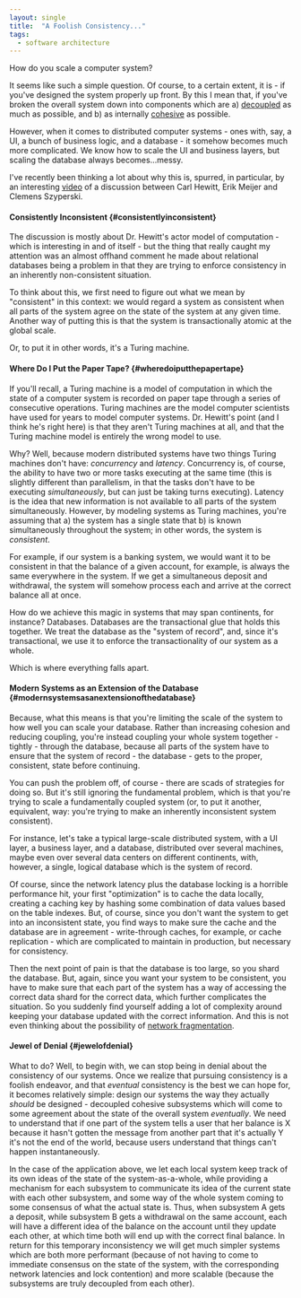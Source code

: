 ```yaml
---
layout: single
title:  "A Foolish Consistency..."
tags:
  - software architecture
---
```


How do you scale a computer system?

It seems like such a simple question. Of course, to a certain extent, it
is - if you\'ve designed the system properly up front. By this I mean
that, if you\'ve broken the overall system down into components which
are a)
[decoupled](http://en.wikipedia.org/wiki/Coupling_(computer_science)) as
much as possible, and b) as internally
[cohesive](http://en.wikipedia.org/wiki/Cohesion_(computer_science)) as
possible.

However, when it comes to distributed computer systems - ones with, say,
a UI, a bunch of business logic, and a database - it somehow becomes
much more complicated. We know how to scale the UI and business layers,
but scaling the database always becomes\...messy.

I\'ve recently been thinking a lot about why this is, spurred, in
particular, by an interesting
[video](http://channel9.msdn.com/Shows/Going+Deep/Hewitt-Meijer-and-Szyperski-The-Actor-Model-everything-you-wanted-to-know-but-were-afraid-to-ask)
of a discussion between Carl Hewitt, Erik Meijer and Clemens Szyperski.

#### Consistently Inconsistent {#consistentlyinconsistent}

The discussion is mostly about Dr. Hewitt\'s actor model of computation - which is interesting in and of itself - but the thing that really
caught my attention was an almost offhand comment he made about relational databases being a problem in that they are trying to enforce
consistency in an inherently non-consistent situation.

To think about this, we first need to figure out what we mean by \"consistent\" in this context: we would regard a system as consistent
when all parts of the system agree on the state of the system at any given time. Another way of putting this is that the system is
transactionally atomic at the global scale.

Or, to put it in other words, it\'s a Turing machine.

#### Where Do I Put the Paper Tape? {#wheredoiputthepapertape}

If you\'ll recall, a Turing machine is a model of computation in which
the state of a computer system is recorded on paper tape through a
series of consecutive operations. Turing machines are the model computer
scientists have used for years to model computer systems. Dr. Hewitt\'s
point (and I think he\'s right here) is that they aren\'t Turing
machines at all, and that the Turing machine model is entirely the wrong
model to use.

Why? Well, because modern distributed systems have two things Turing
machines don\'t have: *concurrency* and *latency*. Concurrency is, of
course, the ability to have two or more tasks executing at the same time
(this is slightly different than parallelism, in that the tasks don\'t
have to be executing *simultaneously*, but can just be taking turns
executing). Latency is the idea that new information is not available to
all parts of the system simultaneously. However, by modeling systems as
Turing machines, you\'re assuming that a) the system has a single state
that b) is known simultaneously throughout the system; in other words,
the system is *consistent*.

For example, if our system is a banking system, we would want it to be
consistent in that the balance of a given account, for example, is
always the same everywhere in the system. If we get a simultaneous
deposit and withdrawal, the system will somehow process each and arrive
at the correct balance all at once.

How do we achieve this magic in systems that may span continents, for
instance? Databases. Databases are the transactional glue that holds
this together. We treat the database as the \"system of record\", and,
since it\'s transactional, we use it to enforce the transactionality of
our system as a whole.

Which is where everything falls apart.

#### Modern Systems as an Extension of the Database {#modernsystemsasanextensionofthedatabase}

Because, what this means is that you\'re limiting the scale of the
system to how well you can scale your database. Rather than increasing
cohesion and reducing coupling, you\'re instead coupling your whole
system together - tightly - through the database, because all parts of
the system have to ensure that the system of record - the database -
gets to the proper, consistent, state before continuing.

You can push the problem off, of course - there are scads of strategies
for doing so. But it\'s still ignoring the fundamental problem, which is
that you\'re trying to scale a fundamentally coupled system (or, to put
it another, equivalent, way: you\'re trying to make an inherently
inconsistent system consistent).

For instance, let\'s take a typical large-scale distributed system, with
a UI layer, a business layer, and a database, distributed over several
machines, maybe even over several data centers on different continents,
with, however, a single, logical database which is the system of record.

Of course, since the network latency plus the database locking is a
horrible performance hit, your first \"optimization\" is to cache the
data locally, creating a caching key by hashing some combination of data
values based on the table indexes. But, of course, since you don\'t want
the system to get into an inconsistent state, you find ways to make sure
the cache and the database are in agreement - write-through caches, for
example, or cache replication - which are complicated to maintain in
production, but necessary for consistency.

Then the next point of pain is that the database is too large, so you
shard the database. But, again, since you want your system to be
consistent, you have to make sure that each part of the system has a way
of accessing the correct data shard for the correct data, which further
complicates the situation. So you suddenly find yourself adding a lot of
complexity around keeping your database updated with the correct
information. And this is not even thinking about the possibility of
[network fragmentation](http://en.wikipedia.org/wiki/CAP_theorem).

#### Jewel of Denial {#jewelofdenial}

What to do? Well, to begin with, we can stop being in denial about the
consistency of our systems. Once we realize that pursuing consistency is
a foolish endeavor, and that *eventual* consistency is the best we can
hope for, it becomes relatively simple: design our systems the way they
actually *should* be designed - decoupled cohesive subsystems which will
come to some agreement about the state of the overall system
*eventually*. We need to understand that if one part of the system tells
a user that her balance is X because it hasn\'t gotten the message from
another part that it\'s actually Y it\'s not the end of the world,
because users understand that things can\'t happen instantaneously.

In the case of the application above, we let each local system keep
track of its own ideas of the state of the system-as-a-whole, while
providing a mechanism for each subsystem to communicate its idea of the
current state with each other subsystem, and some way of the whole
system coming to some consensus of what the actual state is. Thus, when
subsystem A gets a deposit, while subsystem B gets a withdrawal on the
same account, each will have a different idea of the balance on the
account until they update each other, at which time both will end up
with the correct final balance. In return for this temporary
inconsistency we will get much simpler systems which are both more
performant (because of not having to come to immediate consensus on the
state of the system, with the corresponding network latencies and lock
contention) and more scalable (because the subsystems are truly
decoupled from each other).
